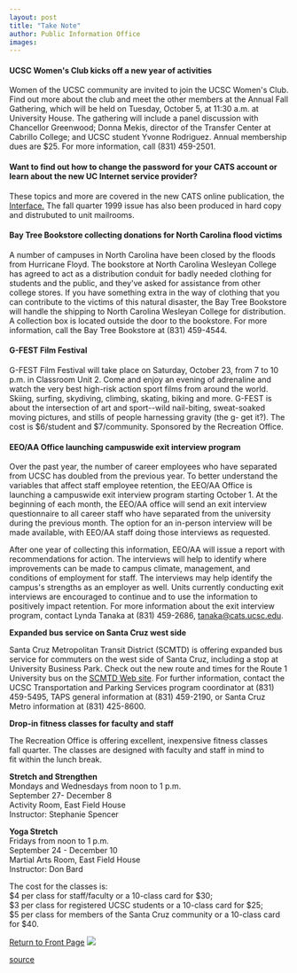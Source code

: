 ```yaml
---
layout: post
title: "Take Note"
author: Public Information Office
images:
---
```


#### UCSC Women's Club kicks off a new year of activities

Women of the UCSC community are invited to join the UCSC Women's Club. Find out more about the club and meet the other members at the Annual Fall Gathering, which will be held on Tuesday, October 5, at 11:30 a.m. at University House. The gathering will include a panel discussion with Chancellor Greenwood; Donna Mekis, director of the Transfer Center at Cabrillo College; and UCSC student Yvonne Rodriguez. Annual membership dues are $25. For more information, call (831) 459-2501.

#### Want to find out how to change the password for your CATS account or learn about the new UC Internet service provider?

These topics and more are covered in the new CATS online publication, the [Interface.][1] The fall quarter 1999 issue has also been produced in hard copy and distrubuted to unit mailrooms.

#### Bay Tree Bookstore collecting donations for North Carolina flood victims

A number of campuses in North Carolina have been closed by the floods from Hurricane Floyd. The bookstore at North Carolina Wesleyan College has agreed to act as a distribution conduit for badly needed clothing for students and the public, and they've asked for assistance from other college stores. If you have something extra in the way of clothing that you can contribute to the victims of this natural disaster, the Bay Tree Bookstore will handle the shipping to North Carolina Wesleyan College for distribution. A collection box is located outside the door to the bookstore. For more information, call the Bay Tree Bookstore at (831) 459-4544.

#### G-FEST Film Festival

G-FEST Film Festival will take place on Saturday, October 23, from 7 to 10 p.m. in Classroom Unit 2. Come and enjoy an evening of adrenaline and watch the very best high-risk action sport films from around the world. Skiing, surfing, skydiving, climbing, skating, biking and more. G-FEST is about the intersection of art and sport--wild nail-biting, sweat-soaked moving pictures, and stills of people harnessing gravity (the g- get it?). The cost is $6/student and $7/community. Sponsored by the Recreation Office.

#### EEO/AA Office launching campuswide exit interview program

Over the past year, the number of career employees who have separated from UCSC has doubled from the previous year. To better understand the variables that affect staff employee retention, the EEO/AA Office is launching a campuswide exit interview program starting October 1. At the beginning of each month, the EEO/AA office will send an exit interview questionnaire to all career staff who have separated from the university during the previous month. The option for an in-person interview will be made available, with EEO/AA staff doing those interviews as requested.  
  
After one year of collecting this information, EEO/AA will issue a report with recommendations for action. The interviews will help to identify where improvements can be made to campus climate, management, and conditions of employment for staff. The interviews may help identify the campus's strengths as an employer as well. Units currently conducting exit interviews are encouraged to continue and to use the information to positively impact retention. For more information about the exit interview program, contact Lynda Tanaka at (831) 459-2686, tanaka@cats.ucsc.edu.

**Expanded bus service on Santa Cruz west side**

Santa Cruz Metropolitan Transit District (SCMTD) is offering expanded bus service for commuters on the west side of Santa Cruz, including a stop at University Business Park. Check out the new route and times for the Route 1 University bus on the [SCMTD Web site][2]. For further information, contact the UCSC Transportation and Parking Services program coordinator at (831) 459-5495, TAPS general information at (831) 459-2190, or Santa Cruz Metro information at (831) 425-8600.

**Drop-in fitness classes for faculty and staff**

The Recreation Office is offering excellent, inexpensive fitness classes  
fall quarter. The classes are designed with faculty and staff in mind to  
fit within the lunch break.  
  
**Stretch and Strengthen**  
Mondays and Wednesdays from noon to 1 p.m.  
September 27- December 8  
Activity Room, East Field House  
Instructor: Stephanie Spencer  
  
**Yoga Stretch**  
Fridays from noon to 1 p.m.  
September 24 - December 10  
Martial Arts Room, East Field House   
Instructor: Don Bard   
  
The cost for the classes is:  
$4 per class for staff/faculty or a 10-class card for $30;  
$3 per class for registered UCSC students or a 10-class card for $25;  
$5 per class for members of the Santa Cruz community or a 10-class card for $40.

  
[Return to Front Page][3] ![ ][4]


[1]: http://www2.ucsc.edu/cats/sc/help/newsletter/99-fall.shtml
[2]: http://www.scmtd.com/routes.html
[3]: ../../index.html
[4]: ../../images/trans.gif

[source](http://www1.ucsc.edu/currents/99-00/10-04/takenote.html "Permalink to takenote")
